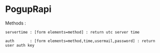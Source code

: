 # PogupRapi



Methods : 
  
	servertime : [form elements=method] : return utc server time
	
  	auth       : [form elements=method,time,usermail,password] : return user auth key
